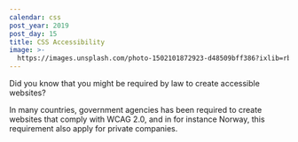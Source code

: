 ```yaml
---
calendar: css
post_year: 2019
post_day: 15
title: CSS Accessibility
image: >-
  https://images.unsplash.com/photo-1502101872923-d48509bff386?ixlib=rb-1.2.1&auto=format&fit=crop&w=3578&q=80
---
```

Did you know that you might be required by law to create accessible websites? 

In many countries, government agencies has been required to create websites that comply with WCAG 2.0, and in for instance Norway, this requirement also apply for private companies.
